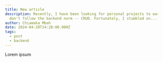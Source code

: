 ```yaml
---
title: New article
description: Recently, I have been looking for personal projects to work on that
  don't follow the backend norm -- CRUD. Fortunately, I stumbled on...
author: Chiamaka Mbah
date: 2024-04-20T14:28:00.000Z
tags:
  - post
  - backend
---
```


Lorem ipsum
